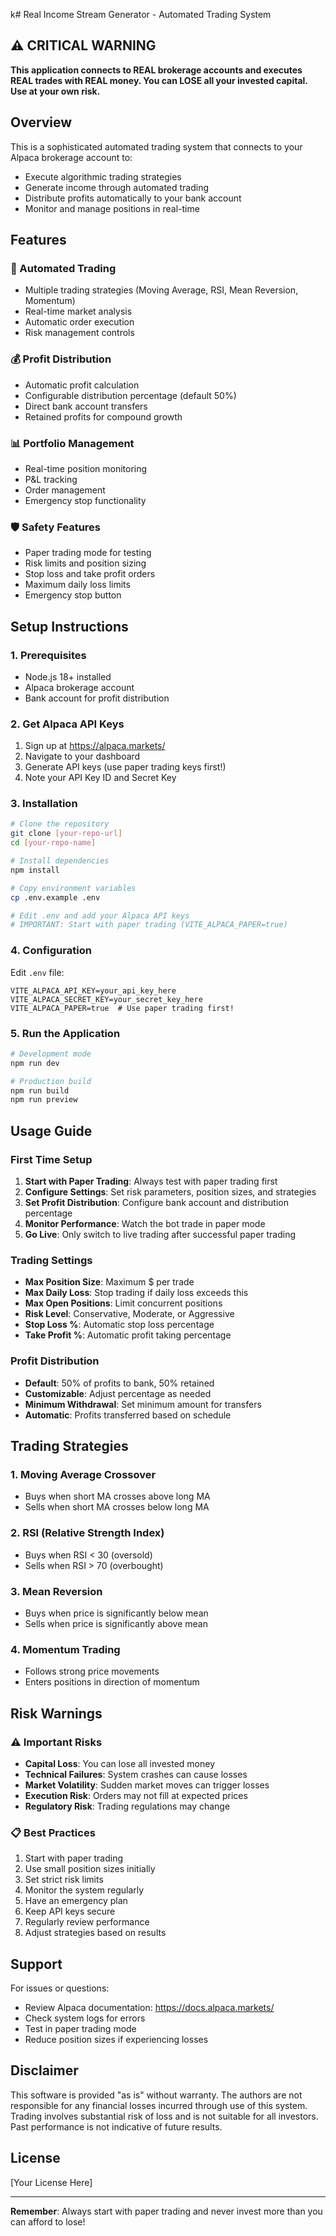 k# Real Income Stream Generator - Automated Trading System

## ⚠️ CRITICAL WARNING

**This application connects to REAL brokerage accounts and executes REAL trades with REAL money. You can LOSE all your invested capital. Use at your own risk.**

## Overview

This is a sophisticated automated trading system that connects to your Alpaca brokerage account to:
- Execute algorithmic trading strategies
- Generate income through automated trading
- Distribute profits automatically to your bank account
- Monitor and manage positions in real-time

## Features

### 🤖 Automated Trading
- Multiple trading strategies (Moving Average, RSI, Mean Reversion, Momentum)
- Real-time market analysis
- Automatic order execution
- Risk management controls

### 💰 Profit Distribution
- Automatic profit calculation
- Configurable distribution percentage (default 50%)
- Direct bank account transfers
- Retained profits for compound growth

### 📊 Portfolio Management
- Real-time position monitoring
- P&L tracking
- Order management
- Emergency stop functionality

### 🛡️ Safety Features
- Paper trading mode for testing
- Risk limits and position sizing
- Stop loss and take profit orders
- Maximum daily loss limits
- Emergency stop button

## Setup Instructions

### 1. Prerequisites
- Node.js 18+ installed
- Alpaca brokerage account
- Bank account for profit distribution

### 2. Get Alpaca API Keys
1. Sign up at https://alpaca.markets/
2. Navigate to your dashboard
3. Generate API keys (use paper trading keys first!)
4. Note your API Key ID and Secret Key

### 3. Installation
```bash
# Clone the repository
git clone [your-repo-url]
cd [your-repo-name]

# Install dependencies
npm install

# Copy environment variables
cp .env.example .env

# Edit .env and add your Alpaca API keys
# IMPORTANT: Start with paper trading (VITE_ALPACA_PAPER=true)
```

### 4. Configuration
Edit `.env` file:
```env
VITE_ALPACA_API_KEY=your_api_key_here
VITE_ALPACA_SECRET_KEY=your_secret_key_here
VITE_ALPACA_PAPER=true  # Use paper trading first!
```

### 5. Run the Application
```bash
# Development mode
npm run dev

# Production build
npm run build
npm run preview
```

## Usage Guide

### First Time Setup
1. **Start with Paper Trading**: Always test with paper trading first
2. **Configure Settings**: Set risk parameters, position sizes, and strategies
3. **Set Profit Distribution**: Configure bank account and distribution percentage
4. **Monitor Performance**: Watch the bot trade in paper mode
5. **Go Live**: Only switch to live trading after successful paper trading

### Trading Settings
- **Max Position Size**: Maximum $ per trade
- **Max Daily Loss**: Stop trading if daily loss exceeds this
- **Max Open Positions**: Limit concurrent positions
- **Risk Level**: Conservative, Moderate, or Aggressive
- **Stop Loss %**: Automatic stop loss percentage
- **Take Profit %**: Automatic profit taking percentage

### Profit Distribution
- **Default**: 50% of profits to bank, 50% retained
- **Customizable**: Adjust percentage as needed
- **Minimum Withdrawal**: Set minimum amount for transfers
- **Automatic**: Profits transferred based on schedule

## Trading Strategies

### 1. Moving Average Crossover
- Buys when short MA crosses above long MA
- Sells when short MA crosses below long MA

### 2. RSI (Relative Strength Index)
- Buys when RSI < 30 (oversold)
- Sells when RSI > 70 (overbought)

### 3. Mean Reversion
- Buys when price is significantly below mean
- Sells when price is significantly above mean

### 4. Momentum Trading
- Follows strong price movements
- Enters positions in direction of momentum

## Risk Warnings

### ⚠️ Important Risks
- **Capital Loss**: You can lose all invested money
- **Technical Failures**: System crashes can cause losses
- **Market Volatility**: Sudden market moves can trigger losses
- **Execution Risk**: Orders may not fill at expected prices
- **Regulatory Risk**: Trading regulations may change

### 📋 Best Practices
1. Start with paper trading
2. Use small position sizes initially
3. Set strict risk limits
4. Monitor the system regularly
5. Have an emergency plan
6. Keep API keys secure
7. Regularly review performance
8. Adjust strategies based on results

## Support

For issues or questions:
- Review Alpaca documentation: https://docs.alpaca.markets/
- Check system logs for errors
- Test in paper trading mode
- Reduce position sizes if experiencing losses

## Disclaimer

This software is provided "as is" without warranty. The authors are not responsible for any financial losses incurred through use of this system. Trading involves substantial risk of loss and is not suitable for all investors. Past performance is not indicative of future results.

## License

[Your License Here]

---


**Remember**: Always start with paper trading and never invest more than you can afford to lose!